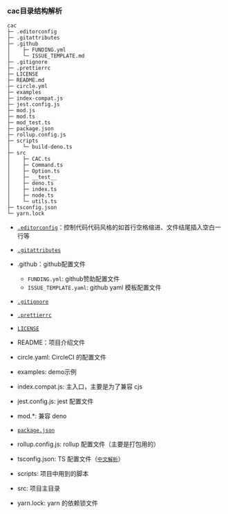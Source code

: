 ### cac目录结构解析

```
cac
├─ .editorconfig
├─ .gitattributes
├─ .github
│    ├─ FUNDING.yml
│    └─ ISSUE_TEMPLATE.md
├─ .gitignore
├─ .prettierrc
├─ LICENSE
├─ README.md
├─ circle.yml
├─ examples
├─ index-compat.js
├─ jest.config.js
├─ mod.js
├─ mod.ts
├─ mod_test.ts
├─ package.json
├─ rollup.config.js
├─ scripts
│    └─ build-deno.ts
├─ src
│    ├─ CAC.ts
│    ├─ Command.ts
│    ├─ Option.ts
│    ├─ __test__
│    ├─ deno.ts
│    ├─ index.ts
│    ├─ node.ts
│    └─ utils.ts
├─ tsconfig.json
└─ yarn.lock
```

- [`.editorconfig`](../../common/files/editorconfig.md)：控制代码代码风格的如首行空格缩进、文件结尾插入空白一行等

- [`.gitattributes`](https://file+.vscode-resource.vscode-cdn.net/d%3A/100-node-env-libs/common/files/gitattributes.md)
- .github：github配置文件
  - `FUNDING.yml`: github赞助配置文件
  -  `ISSUE_TEMPLATE.yaml`: github yaml 模板配置文件

- [`.gitignore`](https://file+.vscode-resource.vscode-cdn.net/d%3A/100-node-env-libs/common/files/gitignore.md)
- [`.prettierrc`](https://file+.vscode-resource.vscode-cdn.net/d%3A/100-node-env-libs/common/files/prettierrc.md)
- [`LICENSE`](https://file+.vscode-resource.vscode-cdn.net/d%3A/100-node-env-libs/common/files/license.md)
- README：项目介绍文件
- circle.yaml: CircleCI 的配置文件
- examples: demo示例
- index.compat.js: 主入口，主要是为了兼容 cjs
- jest.config.js: jest 配置文件
- mod.*: 兼容 deno
- [`package.json`](https://file+.vscode-resource.vscode-cdn.net/d%3A/100-node-env-libs/common/files/package_json.md)
- rollup.config.js: rollup 配置文件（主要是打包用的）
- tsconfig.json: TS 配置文件（[`中文解析`](www.patrickzhong.com/TypeScript/zh/project-config/compiler-options.html#编译选项-1)）
- scripts: 项目中用到的脚本
- src: 项目主目录
- yarn.lock: yarn 的依赖锁文件